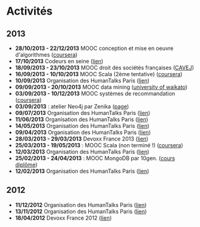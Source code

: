# Activités

## 2013
- **28/10/2013 - 22/12/2013** MOOC conception et mise en oeuvre d'algorithmes ([coursera](https://www.coursera.org/course/algoprog))
- **17/10/2013** Codeurs en seine ([lien](http://www.codeursenseine.com/))
- **18/09/2013 - 23/10/2013** MOOC droit des sociétés françaises ([CAVEJ](http://www.e-cavej.org/5/73/le-cavej-mooc-sorbonne-droit.html))
- **16/09/2013 - 10/10/2013** MOOC Scala (2ème tentative) ([coursera](https://www.coursera.org/course/progfun))
- **10/09/2013** Organisation des HumanTalks Paris ([lien](http://www.meetup.com/HumanTalks-Paris/events/137484932/))
- **09/09/2013 - 20/10/2013** MOOC data mining ([university of waikato](https://weka.waikato.ac.nz/dataminingwithweka/))
- **03/09/2013 - 10/12/2013** MOOC systèmes de recommandation ([coursera](https://www.coursera.org/course/recsys))
- **03/09/2013** : atelier Neo4j par Zenika ([page](http://info.neotechnology.com/0903-paris-register.html))
- **09/07/2013** Organisation des HumanTalks Paris ([lien](http://www.meetup.com/HumanTalks-Paris/events/126207802/))
- **11/06/2013** Organisation des HumanTalks Paris ([lien](http://humantalks.com/cities/paris/events/44))
- **14/05/2013** Organisation des HumanTalks Paris ([lien](http://humantalks.com/cities/paris/events/36))
- **09/04/2013** Organisation des HumanTalks Paris ([lien](http://humantalks.com/cities/paris/events/29))
- **28/03/2013 - 29/03/2013** Devoxx France 2013 ([lien](http://www.devoxx.com/display/FR13/Home))
- **25/03/2013 - 19/05/2013** : MOOC Scala (non terminé !) ([coursera](https://www.coursera.org/course/progfun))
- **12/03/2013** Organisation des HumanTalks Paris ([lien](http://humantalks.com/cities/paris/events/26))
- **25/02/2013 - 24/04/2013** : MOOC MongoDB par 10gen. ([cours](https://education.10gen.com/courses/10gen/M101J/2013_Spring/about) [diplôme](https://s3.amazonaws.com/edu-cert.10gen.com/downloads/2b0645c934c44e848ade44490ae1c6bc/Certificate.pdf))
- **12/02/2013** Organisation des HumanTalks Paris ([lien](http://humantalks.com/cities/paris/events/18))

## 2012
- **11/12/2012** Organisation des HumanTalks Paris ([lien](http://humantalks.com/cities/paris/events/9))
- **13/11/2012** Organisation des HumanTalks Paris ([lien](http://humantalks.com/cities/paris/events/7))
- **18/04/2012** Devoxx France 2012 ([lien](http://www.devoxx.com/display/FR12/Accueil))
